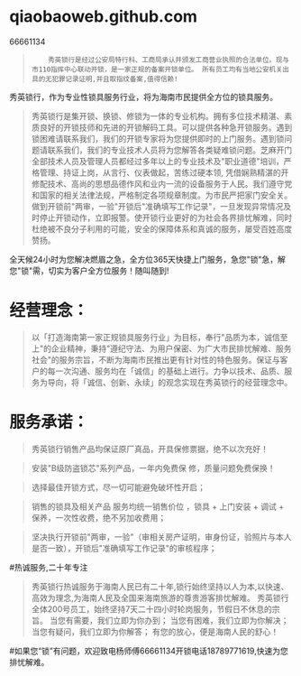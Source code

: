 qiaobaoweb.github.com
=====================

66661134


>         秀英锁行是经过公安局特行科、工商局承认并颁发工商营业执照的合法单位。现与市110指挥中心联动开锁，是一家正规的备案开锁单位。 所有员工均有当地公安机关出具的无犯罪记录证明,并且取指纹备案,值得信赖!

秀英锁行，作为专业性锁具服务行业，将为海南市民提供全方位的锁具服务。

>秀英锁行是集开锁、换锁、修锁为一体的专业机构。拥有多位技术精湛、素质良好的开锁技师和先进的开锁解码工具。可以提供各种急开锁服务。遇到锁困难请联系我们，我们的开锁专家将为您提供即时的上门服务。遇到锁问题请联系我们，我们的专业技术人员将为您解答各类疑难锁问题。芝麻开门全部技术人员及管理人员都经过多年以上的专业技术及"职业道德"培训，严格管理、持证上岗，从言行、仪表做起，苦练过硬本领, 凭借娴熟精湛的开修配技术、高尚的思想品德作风和业内一流的设备服务于人民。我们遵守党和国家的相关法律法规，严格制定各项规章制度。为市民严把家门安全关。做到开锁前"两审，一验"开锁后"准确填写工作记录"，一旦发现异常情况及时停止开锁动作，立即报警。使开锁行业更好的为社会各界排忧解难，同时杜绝被不良分子利用的可能，安全的保障体系和真诚的服务，屡受百姓高度赞扬。

全天候24小时为您解决燃眉之急，全方位365天快捷上门服务，急您"锁"急，解您"锁"需，切实为客户全方位服务！随叫随到!
 
#    经营理念：
    
>    以「打造海南第一家正规锁具服务行业」为目标，奉行"品质为本，诚信至上"的企业精神，秉持"遵纪守法、为用户保密、为广大市民排忧解难、服务社会"的服务宗旨，不断为海南市民推出更有针对性的特色服务。保证与客户的每一次沟通、服务均在「诚信」的基础上进行。力争以技术、品质、服务为导向，将「诚信、创新、永续」的观念实现在秀英锁行的经营理念中。

 

#    服务承诺： 
>秀英锁行销售产品均保证原厂真品，开具保修票据，绝不以次充好！

>安装"B级防盗锁芯"系列产品，一年内免费保 修，质量问题免费保换！

>选择最佳开锁方式，尽一切可能避免破坏性开启；

>销售的锁具及相关产品 服务均统一销售价位 ，锁具 + 上门安装 + 调试 + 保养，一次性收费，绝不另加收费用；

>坚决执行开锁前"两审，一验"（审相关房产证明，审身份证，验照片与本人是否一致），开锁后"准确填写工作记录"的审核程序；


#热诚服务,二十年专注
>秀英锁行热诚服务于海南人民已有二十年,锁行始终坚持以人为本,以快速、高效为理念,为海南人民及全国来海南旅游的尊贵游客排忧解难。
>秀英锁行全体200号员工，始终坚持7天二十四小时轮岗服务，节假日不休息的宗旨。
>当您有需要，我们立即为你办到；
>当您有困难，我们立即为你解决；
>当您有疑问，我们立即为你解答；
>有您的放心，便是海南人民的舒心！

#如果您“锁”有问题，欢迎致电杨师傅66661134开锁电话18789771619,快速为您排忧解难。


 
